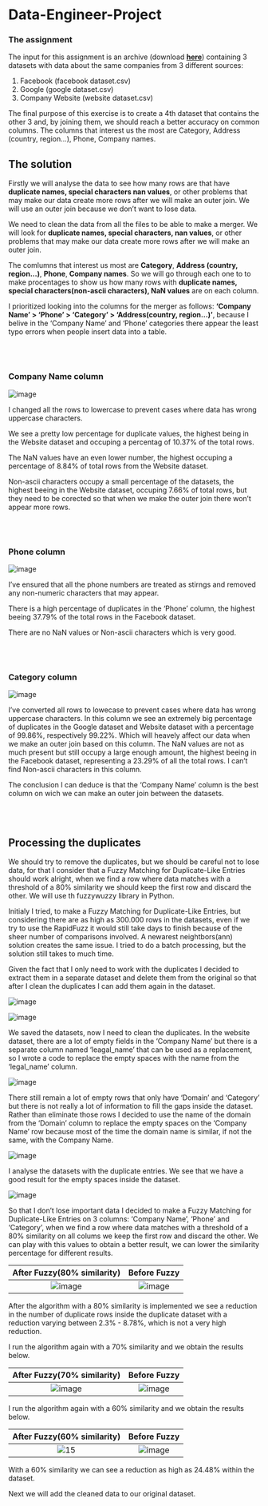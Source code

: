 # Data-Engineer-Project

### The assignment

The input for this assignment is an archive (download [**here**](https://drive.google.com/file/d/1jF7lnMUffCX8U252MoY7jowb7VedFOp8/view?usp=sharing)) containing 3 datasets with data about the same companies from 3 different sources: 

1. Facebook (facebook dataset.csv)
2. Google (google dataset.csv)
3. Company Website (website dataset.csv)

The final purpose of this exercise is to create a 4th dataset that contains the other 3 and, by joining them, we should reach a better accuracy on common columns. The columns that interest us the most are Category, Address (country, region...), Phone, Company names.

## The solution

Firstly we will analyse the data to see how many rows are that have **duplicate names, special characters nan values**, or other problems that may make our data create more rows after we will make an outer join. We will use an outer join because we don’t want to lose data.

We need to clean the data from all the files to be able to make a merger.  We will look for **duplicate names, special characters, nan values**, or other problems that may make our data create more rows after we will make an outer join.

The comlumns that interest us most are **Category**, **Address (country, region...)**, **Phone**, **Company names**. So we will go through each one to to make procentages to show us how many rows with **duplicate names, special characters(non-ascii characters), NaN values** are on each column.

I prioritized looking into the columns for the merger as follows: **‘Company Name’ > ‘Phone’ > ‘Category’ > ‘Address(country, region…)’**, because I belive in the ‘Company Name’ and ‘Phone’ categories there appear the least typo errors when people insert data into a table.

<br/><br/>
### Company Name column

![image](https://github.com/user-attachments/assets/576bb4a1-923f-4251-9b9f-f35dd4945dd7)

I changed all the rows to lowercase to prevent cases where data has wrong uppercase characters. 

We see a pretty low percentage for duplicate values, the highest being in the Website dataset and occuping a percentag of 10.37% of the total rows.

The NaN values have an even lower number, the highest occuping a percentage of 8.84% of total rows from the Website dataset.

Non-ascii characters occupy a small percentage of the datasets, the highest beeing in the Website dataset, occuping 7.66% of total rows, but they need to be corected so that when we make the outer join there won’t appear more rows.


<br/><br/>
### Phone column

![image](https://github.com/user-attachments/assets/534a2443-fd12-4ba6-9e3f-f7474dbecfa7)

I’ve ensured that all the phone numbers are treated as stirngs and removed any non-numeric characters that may appear.

There is a high percentage of duplicates in the ‘Phone’ column, the highest beeing 37.79% of the total rows in the Facebook dataset.

There are no NaN values or Non-ascii characters which is very good.


<br/><br/>
### Category column

![image](https://github.com/user-attachments/assets/4c325285-599f-4b05-9534-092d84baa676)

I’ve converted all rows to lowecase to prevent cases where data has wrong uppercase characters.
In this column we see an extremely big percentage of duplicates in the Google dataset and Website dataset with a percentage of 99.86%, respectively 99.22%. Which will heavely affect our data when we make an outer join based on this column.
The NaN values are not as much present but still occupy a large enough amount, the highest beeing in the Facebook dataset, representing a 23.29% of all the total rows.
I can’t find Non-ascii characters in this column.

The conclusion I can deduce is that the ‘Company Name’ column is the best column on wich we can make an outer join between the datasets.

<br/><br/>
## Processing the duplicates


We should try to remove the duplicates, but we should be careful not to lose data, for that I consider that a Fuzzy Matching for Duplicate-Like Entries should work alright, when we find a row where data matches with a threshold of a 80% similarity we should keep the first row and discard the other. We will use th fuzzywuzzy library in Python.

Initialy I tried, to make a Fuzzy Matching for Duplicate-Like Entries, but considering there are as high as 300.000 rows in the datasets, even if we try to use the RapidFuzz it would still take days to finish because of the sheer number of comparisons involved. A newarest neightbors(ann) solution creates the same issue. I tried to do a batch processing, but the solution still takes to much time.

Given the fact that I only need to work with the duplicates I decided to extract them in a separate dataset and delete them from the original so that after I clean the duplicates I can add them again in the dataset.

![image](https://github.com/user-attachments/assets/5d355f78-8d3e-4429-a2f0-03ce987cff36)

![image](https://github.com/user-attachments/assets/39c269c2-b97b-45d8-aba3-6660ffe34ac0)

We saved the datasets, now I need to clean the duplicates. In the website dataset, there are a lot of empty fields in the ‘Company Name’ but there is a separate column named ‘leagal_name’ that can be used as a replacement, so I wrote a code to replace the empty spaces with the name from the ‘legal_name’ column.

![image](https://github.com/user-attachments/assets/e5b12813-884d-4420-8b8a-d8b9bdf8f30a)

There still remain a lot of empty rows that only have ‘Domain’ and ‘Category’ but there is not really a lot of information to fill the gaps inside the dataset. Rather than eliminate those rows I decided to use the name of the domain from the ‘Domain’ column to replace the empty spaces on the ‘Company Name’ row because most of the time the domain name is similar, if not the same, with the Company Name.

![image](https://github.com/user-attachments/assets/e42ec784-c674-4519-af43-15f19e398b8c)

I analyse the datasets with the duplicate entries. We see that we have a good result for the empty spaces inside the dataset.

![image](https://github.com/user-attachments/assets/295e9a58-1353-47ef-ab77-265edd81d499)

So that I don’t lose important data I decided to make a Fuzzy Matching for Duplicate-Like Entries on 3 columns: ‘Company Name’, ‘Phone’ and ‘Category’, when we find a row where data matches with a threshold of a 80% similarity on all colums we keep the first row and discard the other. We can play with this values to obtain a better result, we can lower the similarity percentage for different results.


After Fuzzy(80% similarity)|  Before Fuzzy
:-------------------------:|:-------------------------:
![image](https://github.com/user-attachments/assets/396f4b3e-db56-4346-8d16-c4e9b2c044ba)  |  ![image](https://github.com/user-attachments/assets/0a1a3c75-ca79-426f-8cc0-831937533dc5)


After the algorithm with a 80% similarity is implemented we see a reduction in the number of duplicate rows inside the duplicate dataset with a reduction varying between 2.3% - 8.78%, which is not a very high reduction.

I run the algorithm again with a 70% similarity and we obtain the results below.


After Fuzzy(70% similarity)|  Before Fuzzy
:-------------------------:|:-------------------------:
![image](https://github.com/user-attachments/assets/1cba64ee-d4c1-466d-b440-72b6b80bbfe6)  |  ![image](https://github.com/user-attachments/assets/0a1a3c75-ca79-426f-8cc0-831937533dc5)

I run the algorithm again with a 60% similarity and we obtain the results below.

After Fuzzy(60% similarity)|  Before Fuzzy
:-------------------------:|:-------------------------:
![15](https://github.com/user-attachments/assets/1f6dc8e3-1b44-4cac-b3c3-41ed3c8ba065)    |  ![image](https://github.com/user-attachments/assets/0a1a3c75-ca79-426f-8cc0-831937533dc5)

With a 60% similarity we can see a reduction as high as 24.48% within the dataset.

Next we will add the cleaned data to our original dataset.







